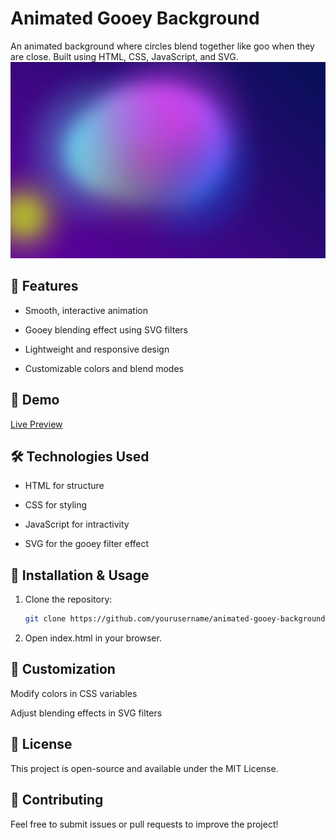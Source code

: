 # Animated Gooey Background

An animated background where circles blend together like goo when they are close. Built using HTML, CSS, JavaScript, and SVG.
![Gooey Background Screenshot](./screenshots/ss.png)  

## 🌟 Features

- Smooth, interactive animation

- Gooey blending effect using SVG filters

- Lightweight and responsive design

- Customizable colors and blend modes

## 🚀 Demo

[Live Preview](https://arbaz93.github.io/BG-Blend-Animation/)

## 🛠️ Technologies Used

- HTML for structure

- CSS for styling

- JavaScript for intractivity

- SVG for the gooey filter effect

## 📂 Installation & Usage

1. Clone the repository:
    ```bash
    git clone https://github.com/yourusername/animated-gooey-background.git
    ```
2. Open index.html in your browser.

## 🎨 Customization

Modify colors in CSS variables

Adjust blending effects in SVG filters

## 📜 License

This project is open-source and available under the MIT License.

## 🤝 Contributing

Feel free to submit issues or pull requests to improve the project!

